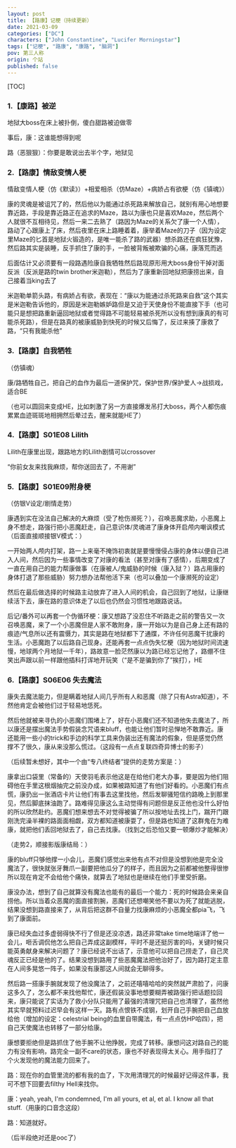 ```yaml
---
layout: post
title: 【路康】记梗（持续更新）
date: 2021-03-09
categories: ["DC"]
characters: ["John Constantine", "Lucifer Morningstar"]
tags: ["记梗", "路康", "康路", "脑洞"]
pov: 第三人称
origin: 个站
published: false
---
```


[TOC]

### 1.【康路】被逆

地狱大boss在床上被扑倒，傻白甜路被迫做零

事后，康：这谁能想得到呢

路（恶狠狠）：你要是敢说出去半个字，地狱见

### 2.【路康】情敌变情人梗

情敌变情人梗（仿《默读》）+相爱相杀（仿Maze）+病娇占有欲梗（仿《镇魂》）

康的灵魂是被诅咒了的，然后他以为能通过杀死路来解放自己，就别有用心地想要靠近路，手段是靠近路正在追求的Maze，路以为康也只是喜欢Maze，然后两个人就很不互相待见，然后一来二去熟了（路因为Maze的关系欠了康一个人情），路动了心跟康上了床，然后夜里在床上路睡着着，康举着Maze的刀子（因为设定里Maze的匕首是地狱火锻造的，是唯一能杀了路的武器）想杀路还在疯狂犹豫，然后路其实是装睡，反手抓住了康的手，一脸被背叛被欺骗的心痛，康落荒而逃

后面估计又必须要有一段路遇险康自我牺牲然后路现原形用大boss身份干掉对面反派（反派是路的twin brother米迦勒），然后为了康重新回地狱把康捞出来，自己接着当king去了

米迦勒单箭头路，有病娇占有欲，表现在：“康以为能通过杀死路来自救”这个其实是米迦勒告诉他的，原因是米迦勒嫉妒路但是又迫于天使身份不能直接下手（也可能只是想把路重新逼回地狱或者觉得路不可能轻易被杀死所以没有想到康真的有可能杀死路），但是在路真的被康威胁到快死的时候又后悔了，反过来揍了康救了路，“只有我能杀他”

### 3.【路康】自我牺牲

（仿镇魂）

康/路牺牲自己，把自己的血作为最后一道保护咒，保护世界/保护爱人→战损戏，适合BE

（也可以圆回来变成HE，比如刺激了另一方直接爆发吊打大boss，两个人都伤痕累累血迹斑斑地相拥然后晕过去，醒来就能HE了）

### 4.【路康】S01E08 Lilith

Lilith在康里出现，跟路地方的Lilith剧情可以crossover

“你前女友来找我麻烦，帮你送回去了，不用谢”

### 5.【路康】S01E09附身梗

（仿银V设定/剧情走势）

康遇到实在没法自己解决的大麻烦（受了枪伤濒死？），召唤恶魔求助，小恶魔上身不想走，路强行把小恶魔赶走，自己意识体/灵魂进了康身体开启颅内嘲讽模式（后面直接顺接银V模式：）

一开始两人颅内打架，路一上来毫不掩饰初衷就是要慢慢侵占康的身体以便自己进入人间，然后因为一些事情改变了对康的看法（甚至对康有了感情），后期变成了一直在用自己的能力帮康做事（在康被人/鬼威胁的时候（康入狱？）路占用康的身体打退了那些威胁）努力想办法帮他活下来（也可以叠加一个康濒死的设定）

然后在最后做选择的时候路主动放弃了进入人间的机会，自己回到了地狱，让康继续活下去，康在路的意识体走了以后也仍然会习惯性地跟路说话。

后记/番外可以再套一个伪循环梗：康又想路了没忍住不听路走之前的警告又一次召唤恶魔，来了一个小恶魔但是人家不敢附身，康一开始以为是自己身上还有路的痕迹/气息所以还有震慑力，其实是路在地狱都下了通牒，不许任何恶魔干扰康的生活。小恶魔跑了以后路自己现身。还能再套一点点伪失忆梗（因为地狱时间流速慢，地球两个月地狱一千年），路故意一脸茫然康以为路已经忘记他了，路绷不住笑出声跟以前一样跟他插科打诨地开玩笑（“是不是骗到你了”挨打），HE

### 6.【路康】S06E06 失去魔法

康失去魔法能力，但是瞒着地狱人间几乎所有人和恶魔（除了只有Astra知道），不然他肯定会被他们过于轻易地恁死。

然后他就被来寻仇的小恶魔们围堵上了，好在小恶魔们还不知道他失去魔法了，所以康还是摆出魔法手势假装念咒语来bluff，也能让他们暂时忌惮地不敢靠近。康还能用一些小的trick和手边的科学工具来伪装出还有魔法的假象，但是感觉仍然撑不了很久，康从来没那么慌过。（这段有一点点复联四奇异博士的影子）

（后续暂未想好，其中一个由“专八终结者”提供的走势方案是：）

康拿出口袋里（常备的）天使羽毛表示他这是在给他们老大办事，要是因为他们阻碍他在手里这根烟抽完之前没办成，如果被路知道了有他们好看的。小恶魔们有点慌，康扔出一张酒店卡片让他们有事去这里找他，然后发聊骚短信约路晚上到那里见，然后脚底抹油跑了。路难得见康这么主动觉得有问题但是反正他也没什么好怕的所以欣然赴约。恶魔们想来想去不对觉得被骗了所以按地址去找上门，踹开门跟刚洗完澡半裸的路面面相觑，双方都知道被康耍了，但是路也知道了这群鬼在为难康，就把他们丢回地狱去了，自己去找康。（找到之后恐怕又要一顿爆炒才能解决）

（走势2，顺接影版康结局：）

康的bluff只够他撑一小会儿，恶魔们感觉出来他有点不对但是没想到他是完全没魔法了，很快就张牙舞爪一副要把他瓜分了的样子，而且因为之前都被他整得很惨所以现在肯定不会给他个痛快，就算去了地狱也是继续在他们手里受折磨。

康没办法，想到了自己就算没有魔法也能有的最后一个能力：死的时候路会来亲自捞他。所以当着众恶魔的面直接割腕，恶魔们还想嘲笑他不要以为死了就能逃脱，结果没想到路直接来了，从背后把这群不自量力找康麻烦的小恶魔全都pia飞，飞到了康面前。

康已经失血过多虚弱得快不行了但是还没凉透，路还非常take time地端详了他一会儿，咂舌调侃他怎么把自己弄成这副模样，平时不是还挺厉害的吗，关键时候只能英勇献身来解决问题了？康已经说不出话了，示意他可以把自己捞走了，自己灵魂反正已经是他的了。结果没想到路用了些恶魔魔法把他治好了，因为路打定主意在人间多晃悠一阵子，如果没有康那这人间就会无聊得多。

然后路一搭康手腕就发现了他没魔法了，之前还嘻嘻哈哈的突然就严肃脸了，问康这多久了，怎么都不来找他帮忙，康还假装没事地想要糊弄被路强行把话题拉回来，康只能说了实话为了救小分队只能用了最强的清理咒把自己也清理了，虽然他其实早就预料过迟早会有这样一天。路有点恨铁不成钢，划开自己手腕把自己血放给他（增加的设定：celestrial being的血里自带魔法，有一点点仿HP哈四），把自己天使魔法也转移了一部分给康。

康想要拒绝但是路抓住了他手腕不让他挣脱，完成了转移。康想问这对路自己的能力有没有影响，路完全一副不care的状态，康也不好表现得太关心。用手指打了个火发现他的魔法能力回来了。

路：现在你的血管里流的都有我的血了，下次用清理咒的时候最好记得这件事，我可不想下回要去filthy Hell来找你。

康：yeah, yeah, I'm condemned, I'm all yours, et al, et al. I know all that stuff.（用康的口音念这段）

路：知道就好。

（后半段绝对还是ooc了）
